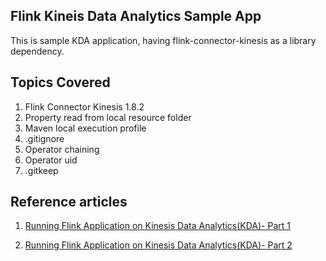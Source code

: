 ## Flink Kineis Data Analytics Sample App

This is sample KDA application, having flink-connector-kinesis as a library dependency. 

## Topics Covered
1. Flink Connector Kinesis 1.8.2
2. Property read from local resource folder
3. Maven local execution profile
4. .gitignore
5. Operator chaining 
6. Operator uid
7. .gitkeep

## Reference articles

1. [Running Flink Application on Kinesis Data Analytics(KDA)- Part 1](https://medium.com/@arjunsk/running-flink-application-on-kinesis-data-analytics-kda-part-1-e2124bd6f3cb)

2. [Running Flink Application on Kinesis Data Analytics(KDA)- Part 2](https://medium.com/@arjunsk/running-flink-application-on-kinesis-data-analytics-kda-part-2-dd1f074d73)
